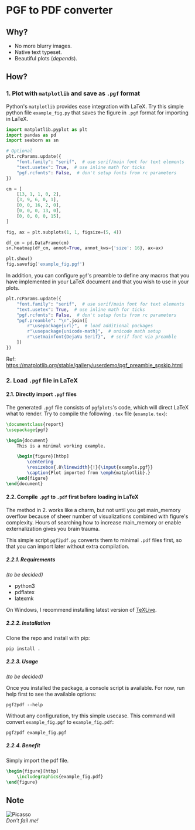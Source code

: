 # PGF to PDF converter

## Why?
- No more blurry images.
- Native text typeset.
- Beautiful plots (*depends*).

## How?
### 1. Plot with `matplotlib` and save as `.pgf` format

Python's `matplotlib` provides ease integration with LaTeX. Try this simple python file `example_fig.py` that saves the
figure in `.pgf` format for importing in LaTeX.

```python
import matplotlib.pyplot as plt
import pandas as pd
import seaborn as sn

# Optional
plt.rcParams.update({
    "font.family": "serif",  # use serif/main font for text elements
    "text.usetex": True,  # use inline math for ticks
    "pgf.rcfonts": False,  # don't setup fonts from rc parameters
})

cm = [
    [13, 1, 1, 0, 2],
    [3, 9, 6, 0, 1],
    [0, 0, 16, 2, 0],
    [0, 0, 0, 13, 0],
    [0, 0, 0, 0, 15],
]

fig, ax = plt.subplots(1, 1, figsize=(5, 4))

df_cm = pd.DataFrame(cm)
sn.heatmap(df_cm, annot=True, annot_kws={'size': 16}, ax=ax)

plt.show()
fig.savefig('example_fig.pgf')
```

In addition, you can configure `pgf`'s preamble to define any macros that you have implemented in your LaTeX document
and that you wish to use in your plots.

```python
plt.rcParams.update({
    "font.family": "serif",  # use serif/main font for text elements
    "text.usetex": True,  # use inline math for ticks
    "pgf.rcfonts": False,  # don't setup fonts from rc parameters
    "pgf.preamble": "\n".join([
        r"\usepackage{url}",  # load additional packages
        r"\usepackage{unicode-math}",  # unicode math setup
        r"\setmainfont{DejaVu Serif}",  # serif font via preamble
    ])
})
```

Ref: https://matplotlib.org/stable/gallery/userdemo/pgf_preamble_sgskip.html

### 2. Load `.pgf` file in LaTeX

#### 2.1. Directly import `.pgf` files

The generated `.pgf` file consists of `pgfplots`'s code, which will direct LaTeX what to render. Try to compile the
following `.tex` file (`example.tex`):

```latex
\documentclass{report}
\usepackage{pgf}

\begin{document}
    This is a minimal working example.

    \begin{figure}[htbp]
        \centering
        \resizebox{.8\linewidth}{!}{\input{example.pgf}}
        \caption{Plot imported from \emph{matplotlib}.}
    \end{figure}
\end{document}
```

#### 2.2. Compile `.pgf` to `.pdf` first before loading in LaTeX

The method in 2. works like a charm, but not until you get main_memory overflow because of sheer number of
visualizations combined with figure's complexity. Hours of searching how to increase main_memory or enable
externalization gives you brain trauma.

This simple script `pgf2pdf.py` converts them to minimal `.pdf` files first, so that you can import later without extra
compilation.

##### 2.2.1. Requirements

*(to be decided)*

- python3
- pdflatex
- latexmk

On Windows, I recommend installing latest version of [TeXLive](https://www.tug.org/texlive/).

##### 2.2.2. Installation

Clone the repo and install with pip:

```terminal
pip install .
```

##### 2.2.3. Usage

*(to be decided)*

Once you installed the package, a console script is available.
For now, run help first to see the available options:

```terminal
pgf2pdf --help
```

Without any configuration, try this simple usecase.
This command will convert `example_fig.pgf` to `example_fig.pdf`:

```terminal
pgf2pdf example_fig.pgf
```

##### 2.2.4. Benefit

Simply import the pdf file.

```latex
\begin{figure}[htbp]
    \includegraphics{example_fig.pdf}
\end{figure}
```

## Note

![Picasso](https://www.biography.com/.image/ar_1:1%2Cc_fill%2Ccs_srgb%2Cg_face%2Cq_auto:good%2Cw_300/MTY2NTIzNTAyNjgwMDg5ODQy/pablo-picasso-at-his-home-in-cannes-circa-1960-photo-by-popperfoto_getty-images.jpg)  
*Don't fail me!*
